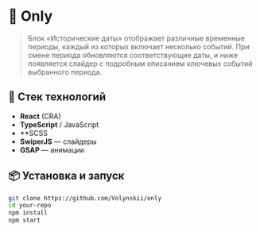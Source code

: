 # 🧩 Only

> Блок «Исторические даты» отображает различные временные периоды, каждый из которых включает несколько событий.
При смене периода обновляются соответствующие даты, и ниже появляется слайдер с подробным описанием ключевых событий выбранного периода.

## 🚀 Стек технологий

- **React** (CRA)
- **TypeScript** / JavaScript
- **SCSS
- **SwiperJS** — слайдеры
- **GSAP** — анимации

## 📦 Установка и запуск

```bash
git clone https://github.com/Volynskii/only
cd your-repo
npm install
npm start
